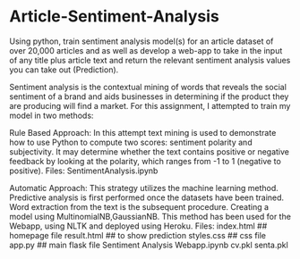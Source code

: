 # Article-Sentiment-Analysis
Using python, train sentiment analysis model(s) for an article dataset of over 20,000 articles  and as well as develop a web-app to take in the input of any title plus article text and return the relevant sentiment analysis values you can take out (Prediction).

Sentiment analysis is the contextual mining of words that reveals the social sentiment of a brand and aids businesses in determining if the product they are producing will find a market.
For this assignment, I attempted to train my model in two methods:

Rule Based Approach:
In this attempt text mining is used to demonstrate how to use Python to compute two scores: sentiment polarity and subjectivity. It may determine whether the text contains positive or negative feedback by looking at the polarity, which ranges from -1 to 1 (negative to positive). 
Files:
SentimentAnalysis.ipynb

Automatic Approach:
This strategy utilizes the machine learning method. Predictive analysis is first performed once the datasets have been trained. Word extraction from the text is the subsequent procedure. Creating a model using MultinomialNB,GaussianNB.
This method has been used for the Webapp, using NLTK and deployed using Heroku.
Files:
  index.html  ## homepage file
  result.html ## to show prediction
  styles.css  ## css file
  app.py  ## main flask file
  Sentiment Analysis Webapp.ipynb
  cv.pkl
  senta.pkl
